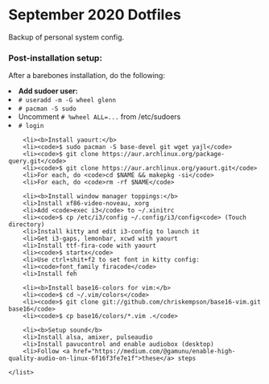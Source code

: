 <h1> September 2020 Dotfiles </h1>

Backup of personal system config.

<h3> Post-installation setup: </h3>

<p>
    After a barebones installation, do the following:
    <list>
        <li><b>Add sudoer user:</b>
        <li><code># useradd -m -G wheel glenn</code>
        <li><code># pacman -S sudo</code>
        <li>Uncomment <code># %wheel ALL=...</code> from /etc/sudoers
        <li><code># login</code>
    
        <li><b>Install yaourt:</b>
        <li><code>$ sudo pacman -S base-devel git wget yajl</code>
        <li><code>$ git clone https://aur.archlinux.org/package-query.git</code>
        <li><code>$ git clone https://aur.archlinux.org/yaourt.git</code>
        <li>For each, do <code>cd $NAME && makepkg -si</code>
        <li>For each, do <code>rm -rf $NAME</code>

        <li><b>Install window manager toppings:</b>
        <li>Install xf86-video-noveau, xorg
        <li>Add <code>exec i3</code> to ~/.xinitrc
        <li><code>$ cp /etc/i3/config ~/.config/i3/config<code> (Touch directory)
        <li>Install kitty and edit i3-config to launch it
        <li>Get i3-gaps, lemonbar, xcwd with yaourt
        <li>Install ttf-fira-code with yaourt
        <li><code>$ startx</code>
        <li>Use ctrl+shit+f2 to set font in kitty config:
        <li><code>font_family firacode</code>
        <li>Install feh

        <li><b>Install base16-colors for vim:</b>
        <li><code>$ cd ~/.vim/colors</code>
        <li><code>$ git clone git://github.com/chriskempson/base16-vim.git base16</code>
        <li><code>$ cp base16/colors/*.vim .</code>
    
        <li><b>Setup sound</b>
        <li>Install alsa, amixer, pulseaudio
        <li>Install pavucontrol and enable audiobox (desktop)
        <li>Follow <a href="https://medium.com/@gamunu/enable-high-quality-audio-on-linux-6f16f3fe7e1f">these</a> steps
        
    </list>
</p>
